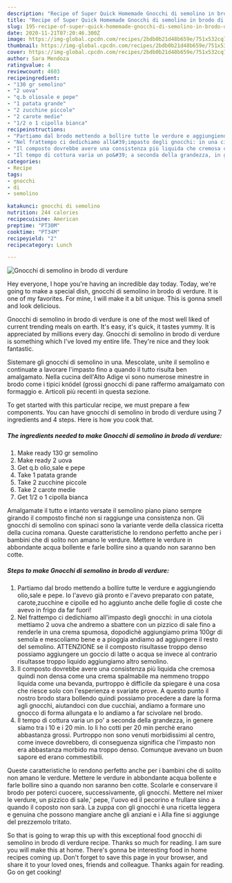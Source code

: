 ```yaml
---
description: "Recipe of Super Quick Homemade Gnocchi di semolino in brodo di verdure"
title: "Recipe of Super Quick Homemade Gnocchi di semolino in brodo di verdure"
slug: 195-recipe-of-super-quick-homemade-gnocchi-di-semolino-in-brodo-di-verdure
date: 2020-11-21T07:20:46.300Z
image: https://img-global.cpcdn.com/recipes/2bdb0b21d48b659e/751x532cq70/gnocchi-di-semolino-in-brodo-di-verdure-recipe-main-photo.jpg
thumbnail: https://img-global.cpcdn.com/recipes/2bdb0b21d48b659e/751x532cq70/gnocchi-di-semolino-in-brodo-di-verdure-recipe-main-photo.jpg
cover: https://img-global.cpcdn.com/recipes/2bdb0b21d48b659e/751x532cq70/gnocchi-di-semolino-in-brodo-di-verdure-recipe-main-photo.jpg
author: Sara Mendoza
ratingvalue: 4
reviewcount: 4603
recipeingredient:
- "130 gr semolino"
- "2 uova"
- "q.b oliosale e pepe"
- "1 patata grande"
- "2 zucchine piccole"
- "2 carote medie"
- "1/2 o 1 cipolla bianca"
recipeinstructions:
- "Partiamo dal brodo mettendo a bollire tutte le verdure e aggiungiendo olio,sale e pepe. Io l&#39;avevo già pronto e l&#39;avevo preparato con patate, carote,zucchine e cipolle ed ho aggiunto anche delle foglie di coste che avevo in frigo da far fuori!"
- "Nel frattempo ci dedichiamo all&#39;impasto degli gnocchi: in una ciotola mettiamo 2 uova che andremo a sbattere con un pizzico di sale fino a renderle in una crema spumosa, dopodichè aggiungiamo prima 100gr di semola e mescoliamo bene e a pioggia andiamo ad aggiungere il resto del semolino. ATTENZIONE se il composto risultasse troppo denso possiamo aggiungere un goccio di latte o acqua se invece al contrario risultasse troppo liquido aggiungiamo altro semolino."
- "Il composto dovrebbe avere una consistenza più liquida che cremosa quindi non densa come una crema spalmabile ma nemmeno troppo liquida come una bevanda, purtroppo è difficile da spiegare è una cosa che riesce solo con l&#39;esperienza e svariate prove. A questo punto il nostro brodo stara bollendo quindi possiamo procedere a dare la forma agli gnocchi, aiutandoci con due cucchiai, andiamo a formare uno gnocco di forma allungata e lo andiamo a far scivolare nel brodo."
- "Il tempo di cottura varia un po&#39; a seconda della grandezza, in genere siamo tra i 10 e i 20 min. Io li ho cotti per 20 min perchè erano abbastanza grossi. Purtroppo non sono venuti morbidissimi al centro, come invece dovrebbero, di conseguenza significa che l&#39;impasto non era abbastanza morbido ma troppo denso. Comunque avevano un buon sapore ed erano commestibili."
categories:
- Recipe
tags:
- gnocchi
- di
- semolino

katakunci: gnocchi di semolino 
nutrition: 244 calories
recipecuisine: American
preptime: "PT30M"
cooktime: "PT34M"
recipeyield: "2"
recipecategory: Lunch

---
```



![Gnocchi di semolino in brodo di verdure](https://img-global.cpcdn.com/recipes/2bdb0b21d48b659e/751x532cq70/gnocchi-di-semolino-in-brodo-di-verdure-recipe-main-photo.jpg)

Hey everyone, I hope you're having an incredible day today. Today, we're going to make a special dish, gnocchi di semolino in brodo di verdure. It is one of my favorites. For mine, I will make it a bit unique. This is gonna smell and look delicious.

Gnocchi di semolino in brodo di verdure is one of the most well liked of current trending meals on earth. It's easy, it's quick, it tastes yummy. It is appreciated by millions every day. Gnocchi di semolino in brodo di verdure is something which I've loved my entire life. They're nice and they look fantastic.

Sistemare gli gnocchi di semolino in una. Mescolate, unite il semolino e continuate a lavorare l&#39;impasto fino a quando il tutto risulta ben amalgamato. Nella cucina dell&#39;Alto Adige vi sono numerose minestre in brodo come i tipici knödel (grossi gnocchi di pane raffermo amalgamato con formaggio e. Articoli più recenti in questa sezione.


To get started with this particular recipe, we must prepare a few components. You can have gnocchi di semolino in brodo di verdure using 7 ingredients and 4 steps. Here is how you cook that.

<!--inarticleads1-->

##### The ingredients needed to make Gnocchi di semolino in brodo di verdure:

1. Make ready 130 gr semolino
1. Make ready 2 uova
1. Get q.b olio,sale e pepe
1. Take 1 patata grande
1. Take 2 zucchine piccole
1. Take 2 carote medie
1. Get 1/2 o 1 cipolla bianca


Amalgamate il tutto e intanto versate il semolino piano piano sempre girando il composto finché non si raggiunge una consistenza non. Gli gnocchi di semolino con spinaci sono la variante verde della classica ricetta della cucina romana. Queste caratteristiche lo rendono perfetto anche per i bambini che di solito non amano le verdure. Mettere le verdure in abbondante acqua bollente e farle bollire sino a quando non saranno ben cotte. 

<!--inarticleads2-->

##### Steps to make Gnocchi di semolino in brodo di verdure:

1. Partiamo dal brodo mettendo a bollire tutte le verdure e aggiungiendo olio,sale e pepe. Io l&#39;avevo già pronto e l&#39;avevo preparato con patate, carote,zucchine e cipolle ed ho aggiunto anche delle foglie di coste che avevo in frigo da far fuori!
1. Nel frattempo ci dedichiamo all&#39;impasto degli gnocchi: in una ciotola mettiamo 2 uova che andremo a sbattere con un pizzico di sale fino a renderle in una crema spumosa, dopodichè aggiungiamo prima 100gr di semola e mescoliamo bene e a pioggia andiamo ad aggiungere il resto del semolino. ATTENZIONE se il composto risultasse troppo denso possiamo aggiungere un goccio di latte o acqua se invece al contrario risultasse troppo liquido aggiungiamo altro semolino.
1. Il composto dovrebbe avere una consistenza più liquida che cremosa quindi non densa come una crema spalmabile ma nemmeno troppo liquida come una bevanda, purtroppo è difficile da spiegare è una cosa che riesce solo con l&#39;esperienza e svariate prove. A questo punto il nostro brodo stara bollendo quindi possiamo procedere a dare la forma agli gnocchi, aiutandoci con due cucchiai, andiamo a formare uno gnocco di forma allungata e lo andiamo a far scivolare nel brodo.
1. Il tempo di cottura varia un po&#39; a seconda della grandezza, in genere siamo tra i 10 e i 20 min. Io li ho cotti per 20 min perchè erano abbastanza grossi. Purtroppo non sono venuti morbidissimi al centro, come invece dovrebbero, di conseguenza significa che l&#39;impasto non era abbastanza morbido ma troppo denso. Comunque avevano un buon sapore ed erano commestibili.


Queste caratteristiche lo rendono perfetto anche per i bambini che di solito non amano le verdure. Mettere le verdure in abbondante acqua bollente e farle bollire sino a quando non saranno ben cotte. Scolarle e conservare il brodo per poterci cuocere, successivamente, gli gnocchi. Mettere nel mixer le verdure, un pizzico di sale,&#39; pepe, l&#39;uovo ed il pecorino e frullare sino a quando il coposto non sarà. La zuppa con gli gnocchi è una ricetta leggera e genuina che possono mangiare anche gli anziani e i Alla fine si aggiunge del prezzemolo tritato. 

So that is going to wrap this up with this exceptional food gnocchi di semolino in brodo di verdure recipe. Thanks so much for reading. I am sure you will make this at home. There's gonna be interesting food in home recipes coming up. Don't forget to save this page in your browser, and share it to your loved ones, friends and colleague. Thanks again for reading. Go on get cooking!
